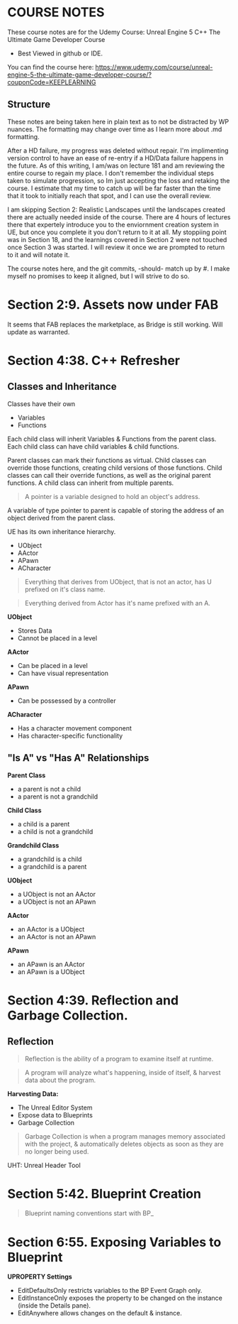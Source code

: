 #	COURSE NOTES
These course notes are for the Udemy Course: Unreal Engine 5 C++ The Ultimate Game Developer Course

* Best Viewed in github or IDE.

You can find the course here:
https://www.udemy.com/course/unreal-engine-5-the-ultimate-game-developer-course/?couponCode=KEEPLEARNING

##	Structure
These notes are being taken here in plain text as to not be distracted by WP nuances.  The formatting may change over time as I learn more about .md formatting.

After a HD failure, my progress was deleted without repair.  I'm implimenting version control to have an ease of re-entry if a HD/Data failure happens in the future.  As of this writing, I am/was on lecture 181 and am reviewing the entire course to regain my place.  I don't remember the individual steps taken to simulate progression, so Im just accepting the loss and retaking the course.   I estimate that my time to catch up will be far faster than the time that it took to initially reach that spot, and I can use the overall review.

I am skipping Section 2: Realistic Landscapes until the landscapes created there are actually needed inside of the course.  There are 4 hours of lectures there that expertely introduce you to the enviornment creation system in UE, but once you complete it you don't return to it at all.  My stoppiing point was in Section 18, and the learnings covered in Section 2 were not touched once Section 3 was started.   I will review it once we are prompted to return to it and will notate it.

The course notes here, and the git commits, -should- match up by #.  I make myself no promises to keep it aligned, but I will strive to do so.

# Section 2:9. Assets now under FAB

 

It seems that FAB replaces the marketplace, as Bridge is still working.   Will update as warranted.

# Section 4:38.	C++ Refresher
##	Classes and Inheritance

Classes have their own	
* Variables
* Functions

Each child class will inherit Variables & Functions from the parent class.
Each child class can have child variables & child functions.

Parent classes can mark their functions as virtual.  Child classes can override those functions, creating child versions of those functions.
Child classes can call their override functions, as well as the original parent functions.
A child class can inherit from multiple parents.

> A pointer is a variable designed to hold an object's address.

A variable of type pointer to parent is capable of storing the address of an object derived from the parent class.

UE has its own inheritance hierarchy.
* UObject
* AActor
* APawn
* ACharacter

> Everything that derives from UObject, that is not an actor, has U prefixed on it's class name.

> Everything derived from Actor has it's name prefixed with an A.

**UObject**
* Stores Data
* Cannot be placed in a level

**AActor**
* Can be placed in a level
* Can have visual representation

**APawn**
* Can be possessed by a controller

**ACharacter**
* Has a character movement component
* Has character-specific functionality

## "Is A" vs "Has A" Relationships

**Parent Class**
* a parent is not a child
* a parent is not a grandchild

**Child Class**
* a child is a parent
* a child is not a grandchild

**Grandchild Class**
* a grandchild is a child
* a grandchild is a parent

**UObject**
* a UObject is not an AActor
* a UObject is not an APawn

**AActor**
* an AActor is a UObject
* an AActor is not an APawn

**APawn**
* an APawn is an AActor
* an APawn is a UObject

# Section 4:39. Reflection and Garbage Collection.

## Reflection

> Reflection is the ability of a program to examine itself at runtime.

> A program will analyze what's happening, inside of itself, & harvest data about the program.

**Harvesting Data:**
* The Unreal Editor System
* Expose data to Blueprints
* Garbage Collection

> Garbage Collection is when a program manages memory associated with the project, & automatically deletes objects as soon as they are no longer being used.

UHT: Unreal Header Tool

# Section 5:42. Blueprint Creation

> Blueprint naming conventions start with BP_

# Section 6:55. Exposing Variables to Blueprint

**UPROPERTY Settings**
* EditDefaultsOnly restricts variables to the BP Event Graph only.
* EditInstanceOnly exposes the property to be changed on the instance (inside the Details pane).
* EditAnywhere allows changes on the default & instance.

